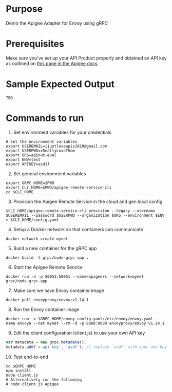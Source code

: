 # Purpose 

Demo the Apigee Adapter for Envoy using gRPC

# Prerequisites

Make sure you've set up your API Product properly and obtained an API key as outlined on [this page in the Apigee docs](https://docs.apigee.com/api-platform/envoy-adapter/v1.0-beta.4/operation#how-to-obtain-an-api-key).


# Sample Expected Output
```
TBD
```
# Commands to run

1. Set environment variables for your credentials

```console
# Set the environment variables
export USEREMAIL=ijustloveapis2020@gmail.com
export USERPWD=iReallyLoveThem
export ORG=apinut-eval
export ENV=test
export APIKEY=asd1f
```

2. Set general environment variables 

```console
export GRPC_HOME=$PWD
export CLI_HOME=$PWD/apigee-remote-service-cli
cd $CLI_HOME
```

3. Provision the Apigee Remote Service in the cloud and gen local config 
```console
$CLI_HOME/apigee-remote-service-cli provision --legacy --username $USEREMAIL --password $USERPWD --organization $ORG --environment $ENV > $CLI_HOME/config.yaml
```

4. Setup a Docker network so that containers can communicate

```console
docker network create mynet
```

5. Build a new container for the gRPC app
```console
docker build -t grpc/node-grpc-app .
```

6. Start the Apigee Remote Service
```console
docker run -d -p 50051:50051 --name=apigeers --network=mynet grpc/node-grpc-app
```

7. Make sure we have Envoy container image
```console
docker pull envoyproxy/envoy:v1.14.1
```

8. Run the Envoy container image
```console
docker run -v $GRPC_HOME/envoy-config.yaml:/etc/envoy/envoy.yaml --name envoya --net mynet --rm -d -p 8080:8080 envoyproxy/envoy:v1.14.1
```

9. Edit the client configuration (client.js) to use your own API key 
```JavaScript
var metadata = new grpc.Metadata();
metadata.add('x-api-key', 'asdf'); // replace 'asdf' with your own key
```

10. Test end-to-end
```console
cd $GRPC_HOME
npm install
node client.js 
# Alternatively run the following
# node client.js Apigee
```